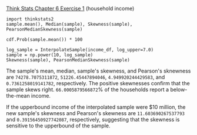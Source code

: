[Think Stats Chapter 6 Exercise 1](http://greenteapress.com/thinkstats2/html/thinkstats2007.html#toc60) (household income)

```
import thinkstats2
sample.mean(), Median(sample), Skewness(sample), PearsonMedianSkewness(sample)

cdf.Prob(sample.mean()) * 100

log_sample = InterpolateSample(income_df, log_upper=7.0)
sample = np.power(10, log_sample)
Skewness(sample), PearsonMedianSkewness(sample)
```

The sample's mean, median, sample's skewness, and Pearson's sknewness are `74278.7075311872`, `51226.45447894046`, `4.949920244429583`, and `0.7361258019141782`, respectively. The positive skewnesses confirm that the sample skews right. `66.0005879566872`% of the households report a below-the-mean income.

If the upperbound income of the interpolated sample were $10 million, the new sample's skewness and Pearson's skewness are `11.603690267537793` and `0.39156450927742087`, respectively, suggesting that the skewness is sensitive to the upperbound of the sample.
